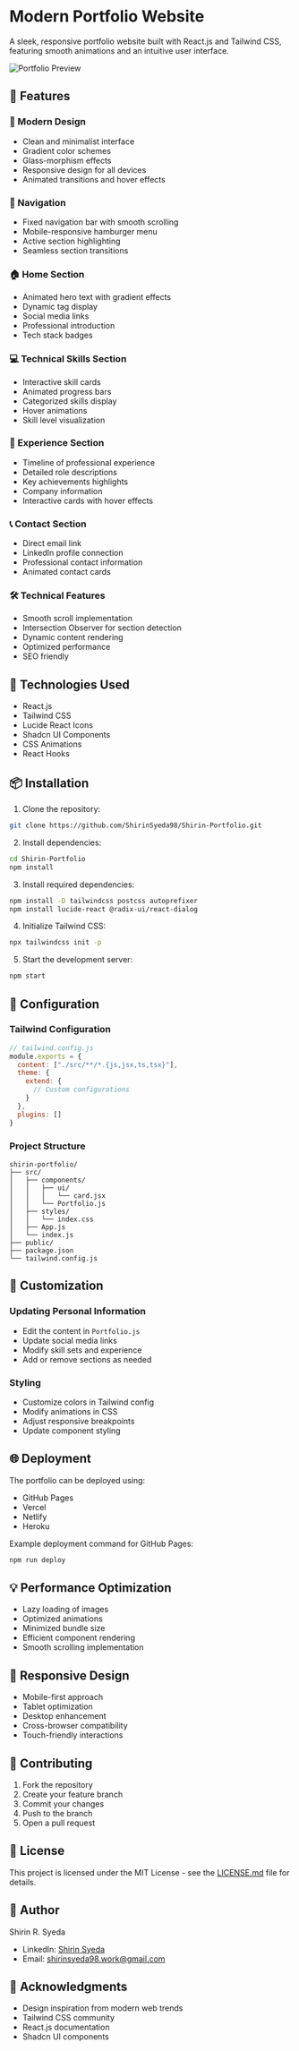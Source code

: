 # Modern Portfolio Website

A sleek, responsive portfolio website built with React.js and Tailwind CSS, featuring smooth animations and an intuitive user interface.

![Portfolio Preview](preview.png)

## 🌟 Features

### 🎨 Modern Design
- Clean and minimalist interface
- Gradient color schemes
- Glass-morphism effects
- Responsive design for all devices
- Animated transitions and hover effects

### 📱 Navigation
- Fixed navigation bar with smooth scrolling
- Mobile-responsive hamburger menu
- Active section highlighting
- Seamless section transitions

### 🏠 Home Section
- Animated hero text with gradient effects
- Dynamic tag display
- Social media links
- Professional introduction
- Tech stack badges

### 💻 Technical Skills Section
- Interactive skill cards
- Animated progress bars
- Categorized skills display
- Hover animations
- Skill level visualization

### 💼 Experience Section
- Timeline of professional experience
- Detailed role descriptions
- Key achievements highlights
- Company information
- Interactive cards with hover effects

### 📞 Contact Section
- Direct email link
- LinkedIn profile connection
- Professional contact information
- Animated contact cards

### 🛠 Technical Features
- Smooth scroll implementation
- Intersection Observer for section detection
- Dynamic content rendering
- Optimized performance
- SEO friendly

## 🚀 Technologies Used

- React.js
- Tailwind CSS
- Lucide React Icons
- Shadcn UI Components
- CSS Animations
- React Hooks

## 📦 Installation

1. Clone the repository:
```bash
git clone https://github.com/ShirinSyeda98/Shirin-Portfolio.git
```

2. Install dependencies:
```bash
cd Shirin-Portfolio
npm install
```

3. Install required dependencies:
```bash
npm install -D tailwindcss postcss autoprefixer
npm install lucide-react @radix-ui/react-dialog
```

4. Initialize Tailwind CSS:
```bash
npx tailwindcss init -p
```

5. Start the development server:
```bash
npm start
```

## 🔧 Configuration

### Tailwind Configuration
```javascript
// tailwind.config.js
module.exports = {
  content: ["./src/**/*.{js,jsx,ts,tsx}"],
  theme: {
    extend: {
      // Custom configurations
    }
  },
  plugins: []
}
```

### Project Structure
```
shirin-portfolio/
├── src/
│   ├── components/
│   │   ├── ui/
│   │   │   └── card.jsx
│   │   └── Portfolio.js
│   ├── styles/
│   │   └── index.css
│   ├── App.js
│   └── index.js
├── public/
├── package.json
└── tailwind.config.js
```

## 🎨 Customization

### Updating Personal Information
- Edit the content in `Portfolio.js`
- Update social media links
- Modify skill sets and experience
- Add or remove sections as needed

### Styling
- Customize colors in Tailwind config
- Modify animations in CSS
- Adjust responsive breakpoints
- Update component styling

## 🌐 Deployment

The portfolio can be deployed using:
- GitHub Pages
- Vercel
- Netlify
- Heroku

Example deployment command for GitHub Pages:
```bash
npm run deploy
```

## 💡 Performance Optimization

- Lazy loading of images
- Optimized animations
- Minimized bundle size
- Efficient component rendering
- Smooth scrolling implementation

## 📱 Responsive Design

- Mobile-first approach
- Tablet optimization
- Desktop enhancement
- Cross-browser compatibility
- Touch-friendly interactions

## 🤝 Contributing

1. Fork the repository
2. Create your feature branch
3. Commit your changes
4. Push to the branch
5. Open a pull request

## 📄 License

This project is licensed under the MIT License - see the [LICENSE.md](LICENSE.md) file for details.

## 👤 Author

Shirin R. Syeda
- LinkedIn: [Shirin Syeda](https://www.linkedin.com/in/shirinsyeda/)
- Email: shirinsyeda98.work@gmail.com

## 🙏 Acknowledgments

- Design inspiration from modern web trends
- Tailwind CSS community
- React.js documentation
- Shadcn UI components